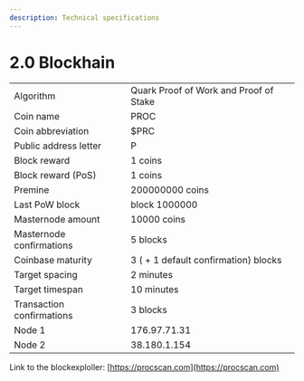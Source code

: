 ```yaml
---
description: Technical specifications
---
```


# 2.0 Blockhain

|                           |                                        |
| ------------------------- | -------------------------------------- |
| Algorithm                 | Quark Proof of Work and Proof of Stake |
| Coin name                 | PROC                                   |
| Coin abbreviation         | $PRC                                   |
| Public address letter     | P                                      |
| Block reward              | 1 coins                                |
| Block reward (PoS)        | 1 coins                                |
| Premine                   | 200000000 coins                        |
| Last PoW block            | block 1000000                          |
| Masternode amount         | 10000 coins                            |
| Masternode confirmations  | 5 blocks                               |
| Coinbase maturity         | 3 ( + 1 default confirmation) blocks   |
| Target spacing            | 2 minutes                              |
| Target timespan           | 10 minutes                             |
| Transaction confirmations | 3 blocks                               |
| Node 1                    | 176.97.71.31                           |
| Node 2                    | 38.180.1.154                           |

&#x20;

Link to the blockexploller: [https://procscan.com](https://procscan.com)
